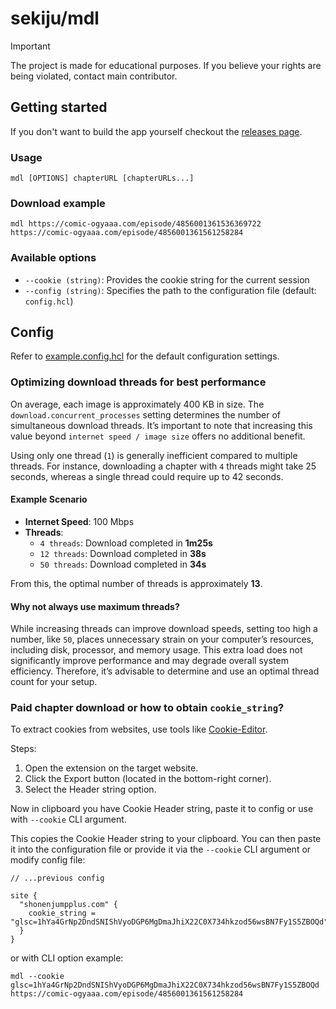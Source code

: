 # sekiju/mdl

> [!IMPORTANT]
> The project is made for educational purposes. If you believe your rights are being violated, contact main contributor.

## Getting started

If you don't want to build the app yourself checkout the [releases page](https://github.com/sekiju/mdl/releases).

### Usage
```shell
mdl [OPTIONS] chapterURL [chapterURLs...]
```

### Download example
```shell
mdl https://comic-ogyaaa.com/episode/4856001361536369722 https://comic-ogyaaa.com/episode/4856001361561258284
```

### Available options

- `--cookie (string)`: Provides the cookie string for the current session
- `--config (string)`: Specifies the path to the configuration file (default: `config.hcl`)

## Config

Refer to [example.config.hcl](example.config.hcl) for the default configuration settings.

### Optimizing download threads for best performance

On average, each image is approximately 400 KB in size. The `download.concurrent_processes` setting determines the number of simultaneous download threads. It’s important to note that increasing this value beyond `internet speed / image size` offers no additional benefit.

Using only one thread (`1`) is generally inefficient compared to multiple threads. For instance, downloading a chapter with `4` threads might take 25 seconds, whereas a single thread could require up to 42 seconds.

#### Example Scenario
- **Internet Speed**: 100 Mbps
- **Threads**:
    - `4 threads`: Download completed in **1m25s**
    - `12 threads`: Download completed in **38s**
    - `50 threads`: Download completed in **34s**

From this, the optimal number of threads is approximately **13**.

#### Why not always use maximum threads?
While increasing threads can improve download speeds, setting too high a number, like `50`, places unnecessary strain on your computer’s resources, including disk, processor, and memory usage. This extra load does not significantly improve performance and may degrade overall system efficiency. Therefore, it’s advisable to determine and use an optimal thread count for your setup.

### Paid chapter download or how to obtain `cookie_string`?

To extract cookies from websites, use tools like [Cookie-Editor](https://cookie-editor.com).

Steps:

1. Open the extension on the target website.
2. Click the Export button (located in the bottom-right corner).
3. Select the Header string option.

Now in clipboard you have Cookie Header string, paste it to config or use with `--cookie` CLI argument.

This copies the Cookie Header string to your clipboard. You can then paste it into the configuration file or provide it via the `--cookie`
CLI argument or modify config file:

```hcl
// ...previous config

site {
  "shonenjumpplus.com" {
    cookie_string = "glsc=1hYa4GrNp2DndSNIShVyoDGP6MgDmaJhiX22C0X734hkzod56wsBN7Fy1S5ZBOQd"
  }
}
```

or with CLI option example:

```shell
mdl --cookie glsc=1hYa4GrNp2DndSNIShVyoDGP6MgDmaJhiX22C0X734hkzod56wsBN7Fy1S5ZBOQd https://comic-ogyaaa.com/episode/4856001361561258284
```